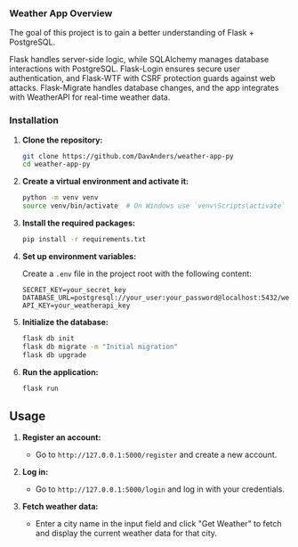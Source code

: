 ### Weather App Overview

The goal of this project is to gain a better understanding of Flask + PostgreSQL.

Flask handles server-side logic, while SQLAlchemy manages database interactions with PostgreSQL. Flask-Login ensures secure user authentication, and Flask-WTF with CSRF protection guards against web attacks. Flask-Migrate handles database changes, and the app integrates with WeatherAPI for real-time weather data.

### Installation

1. **Clone the repository:**

   ```sh
   git clone https://github.com/DavAnders/weather-app-py
   cd weather-app-py
   ```

2. **Create a virtual environment and activate it:**

   ```sh
   python -m venv venv
   source venv/bin/activate  # On Windows use `venv\Scripts\activate`
   ```

3. **Install the required packages:**

   ```sh
   pip install -r requirements.txt
   ```

4. **Set up environment variables:**

   Create a `.env` file in the project root with the following content:

   ```plaintext
   SECRET_KEY=your_secret_key
   DATABASE_URL=postgresql://your_user:your_password@localhost:5432/weather_db
   API_KEY=your_weatherapi_key
   ```

5. **Initialize the database:**

   ```sh
   flask db init
   flask db migrate -m "Initial migration"
   flask db upgrade
   ```

6. **Run the application:**

   ```sh
   flask run
   ```

## Usage

1. **Register an account:**

   - Go to `http://127.0.0.1:5000/register` and create a new account.

2. **Log in:**

   - Go to `http://127.0.0.1:5000/login` and log in with your credentials.

3. **Fetch weather data:**
   - Enter a city name in the input field and click "Get Weather" to fetch and display the current weather data for that city.
